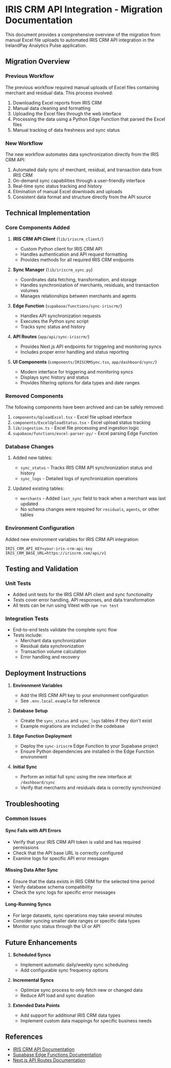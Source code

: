 # IRIS CRM API Integration - Migration Documentation

This document provides a comprehensive overview of the migration from manual Excel file uploads to automated IRIS CRM API integration in the IrelandPay Analytics Pulse application.

## Migration Overview

### Previous Workflow
The previous workflow required manual uploads of Excel files containing merchant and residual data. This process involved:
1. Downloading Excel reports from IRIS CRM
2. Manual data cleaning and formatting
3. Uploading the Excel files through the web interface
4. Processing the data using a Python Edge Function that parsed the Excel files
5. Manual tracking of data freshness and sync status

### New Workflow
The new workflow automates data synchronization directly from the IRIS CRM API:
1. Automated daily sync of merchant, residual, and transaction data from IRIS CRM
2. On-demand sync capabilities through a user-friendly interface
3. Real-time sync status tracking and history
4. Elimination of manual Excel downloads and uploads
5. Consistent data format and structure directly from the API source

## Technical Implementation

### Core Components Added
1. **IRIS CRM API Client** (`lib/iriscrm_client/`)
   - Custom Python client for IRIS CRM API
   - Handles authentication and API request formatting
   - Provides methods for all required IRIS CRM endpoints

2. **Sync Manager** (`lib/iriscrm_sync.py`)
   - Coordinates data fetching, transformation, and storage
   - Handles synchronization of merchants, residuals, and transaction volumes
   - Manages relationships between merchants and agents

3. **Edge Function** (`supabase/functions/sync-iriscrm/`)
   - Handles API synchronization requests
   - Executes the Python sync script
   - Tracks sync status and history

4. **API Routes** (`app/api/sync-iriscrm/`)
   - Provides Next.js API endpoints for triggering and monitoring syncs
   - Includes proper error handling and status reporting

5. **UI Components** (`components/IRISCRMSync.tsx`, `app/dashboard/sync/`)
   - Modern interface for triggering and monitoring syncs
   - Displays sync history and status
   - Provides filtering options for data types and date ranges

### Removed Components
The following components have been archived and can be safely removed:
1. `components/UploadExcel.tsx` - Excel file upload interface
2. `components/ExcelUploadStatus.tsx` - Excel upload status tracking
3. `lib/ingestion.ts` - Excel file processing and ingestion logic
4. `supabase/functions/excel-parser-py/` - Excel parsing Edge Function

### Database Changes
1. Added new tables:
   - `sync_status` - Tracks IRIS CRM API synchronization status and history
   - `sync_logs` - Detailed logs of synchronization operations

2. Updated existing tables:
   - `merchants` - Added `last_sync` field to track when a merchant was last updated
   - No schema changes were required for `residuals`, `agents`, or other tables

### Environment Configuration
Added new environment variables for IRIS CRM API integration:
```
IRIS_CRM_API_KEY=your-iris-crm-api-key
IRIS_CRM_BASE_URL=https://iriscrm.com/api/v1
```

## Testing and Validation

### Unit Tests
- Added unit tests for the IRIS CRM API client and sync functionality
- Tests cover error handling, API responses, and data transformation
- All tests can be run using Vitest with `npm run test`

### Integration Tests
- End-to-end tests validate the complete sync flow
- Tests include:
  - Merchant data synchronization
  - Residual data synchronization
  - Transaction volume calculation
  - Error handling and recovery

## Deployment Instructions

1. **Environment Variables**
   - Add the IRIS CRM API key to your environment configuration
   - See `.env.local.example` for reference

2. **Database Setup**
   - Create the `sync_status` and `sync_logs` tables if they don't exist
   - Example migrations are included in the codebase

3. **Edge Function Deployment**
   - Deploy the `sync-iriscrm` Edge Function to your Supabase project
   - Ensure Python dependencies are installed in the Edge Function environment

4. **Initial Sync**
   - Perform an initial full sync using the new interface at `/dashboard/sync`
   - Verify that merchants and residuals data is correctly synchronized

## Troubleshooting

### Common Issues

#### Sync Fails with API Errors
- Verify that your IRIS CRM API token is valid and has required permissions
- Check that the API base URL is correctly configured
- Examine logs for specific API error messages

#### Missing Data After Sync
- Ensure that the data exists in IRIS CRM for the selected time period
- Verify database schema compatibility
- Check the sync logs for specific error messages

#### Long-Running Syncs
- For large datasets, sync operations may take several minutes
- Consider syncing smaller date ranges or specific data types
- Monitor sync status through the UI or API

## Future Enhancements

1. **Scheduled Syncs**
   - Implement automatic daily/weekly sync scheduling
   - Add configurable sync frequency options

2. **Incremental Syncs**
   - Optimize sync process to only fetch new or changed data
   - Reduce API load and sync duration

3. **Extended Data Points**
   - Add support for additional IRIS CRM data types
   - Implement custom data mappings for specific business needs

## References

- [IRIS CRM API Documentation](https://iriscrm.com/api/docs)
- [Supabase Edge Functions Documentation](https://supabase.com/docs/guides/functions)
- [Next.js API Routes Documentation](https://nextjs.org/docs/api-routes/introduction)
